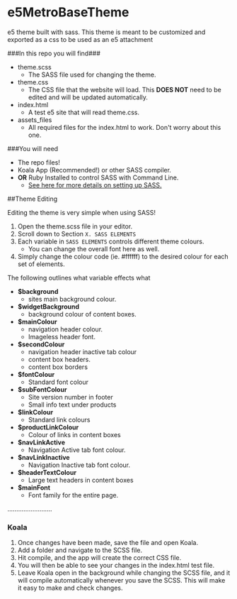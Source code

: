 e5MetroBaseTheme
================

e5 theme built with sass. This theme is meant to be customized and exported as a css to be used as an e5 attachment

###In this repo you will find###
*	theme.scss
	*	The SASS file used for changing the theme.
*	theme.css
	*	The CSS file that the website will load. This **DOES NOT** need to be edited and will be updated automatically.
*	index.html
	*	A test e5 site that will read theme.css.
*	assets_files
	*	All required files for the index.html to work. Don't worry about this one.

###You will need
*	The repo files!
*	Koala App (Recommended!) or other SASS compiler.
*	**OR** Ruby Installed to control SASS with Command Line.
	*	[See here for more details on setting up SASS.](http://sass-lang.com/install)

##Theme Editing

Editing the theme is very simple when using SASS!

1.	Open the theme.scss file in your editor.
2.	Scroll down to Section `X. SASS ELEMENTS`
3.	Each variable in `SASS ELEMENTS` controls different theme colours.
	*	You can change the overall font here as well.
1. Simply change the colour code (ie. #ffffff) to the desired colour for each set of elements.

The following outlines what variable effects what

- **$background**
	- sites main background colour.
- **$widgetBackground**
	- background colour of content boxes.
- **$mainColour**
	- navigation header colour.
	- Imageless header font.
- **$secondColour**
	- navigation header inactive tab colour 
	- content box headers.
	- content box borders 
- **$fontColour**
	- Standard font colour
- **$subFontColour**
	- Site version number in footer
	- Small info text under products
- **$linkColour**
	- Standard link colours
- **$productLinkColour**
	- Colour of links in content boxes
- **$navLinkActive**
	- Navigation Active tab font colour.
- **$navLinkInactive**
	- Navigation Inactive tab font colour.
- **$headerTextColour**
	- Large text headers in content boxes
- **$mainFont**
	- Font family for the entire page.

.........................
### Koala ###

1. Once changes have been made, save the file and open Koala.
3. Add a folder and navigate to the SCSS file.
4. Hit compile, and the app will create the correct CSS file.
5. You will then be able to see your changes in the index.html test file.
6. Leave Koala open in the background while changing the SCSS file, and it will compile automatically whenever you save the SCSS. This will make it easy to make and check changes.
 